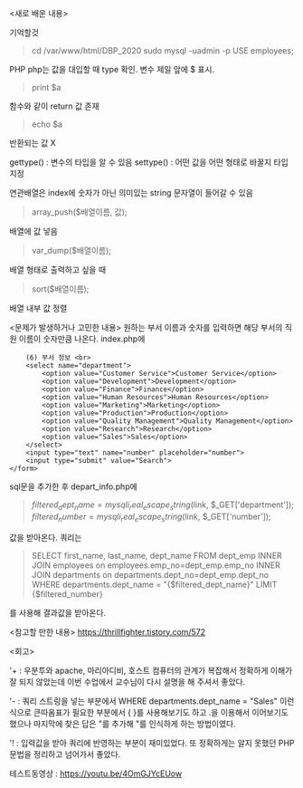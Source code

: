 <새로 배운 내용>

기억할것
> cd /var/www/html/DBP_2020
> sudo mysql -uadmin -p
> USE employees;


PHP
php는 값을 대입할 때 type 확인. 변수 제일 앞에 $ 표시.

> print $a

함수와 같이 return 값 존재

> echo $a

반환되는 값 X

gettype() : 변수의 타입을 알 수 있음
settype() : 어떤 값을 어떤 형태로 바꿀지 타입 지정

연관배열은 index에 숫자가 아닌 의미있는 string 문자열이 들어갈 수 있음

> array_push($배열이름, 값);

배열에 값 넣음

> var_dump($배열이름);

배열 형태로 출력하고 싶을 때

> sort($배열이름);

배열 내부 값 정렬


<문제가 발생하거나 고민한 내용>
원하는 부서 이름과 숫자를 입력하면 해당 부서의 직원 이름이 숫자만큼 나온다.
index.php에
> <form action="depart_info.php" method="GET">
        (6) 부서 정보 <br>
        <select name="department">
            <option value="Customer Service">Customer Service</option>
            <option value="Development">Development</option>
            <option value="Finance">Finance</option>
            <option value="Human Resources">Human Resources</option>
            <option value="Marketing">Marketing</option>
            <option value="Production">Production</option>
            <option value="Quality Management">Quality Management</option>
            <option value="Research">Research</option>
            <option value="Sales">Sales</option>
        </select>
        <input type="text" name="number" placeholder="number">
        <input type="submit" value="Search">
    </form>

sql문을 추가한 후 depart_info.php에
> $filtered_dept_name = mysqli_real_escape_string($link, $_GET['department']);
> $filtered_number = mysqli_real_escape_string($link, $_GET['number']);

값을 받아온다. 쿼리는

> SELECT first_name, last_name, dept_name
    FROM dept_emp
    INNER JOIN employees on employees.emp_no=dept_emp.emp_no
    INNER JOIN departments on departments.dept_no=dept_emp.dept_no
    WHERE departments.dept_name = \"{$filtered_dept_name}\"
    LIMIT {$filtered_number}

를 사용해 결과값을 받아온다.

<참고할 만한 내용>
https://thrillfighter.tistory.com/572

<회고>

'+ : 우분투와 apache, 마리아디비, 호스트 컴퓨터의 관계가 복잡해서 정확하게 이해가 잘 되지 않았는데 이번 수업에서 교수님이 다시 설명을 해 주셔서 좋았다. 

'- : 쿼리 스트링을 넣는 부분에서 WHERE departments.dept_name = "Sales" 이런식으로 큰따옴표가 필요한 부분에서 { }를 사용해보기도 하고 .을 이용해서 이어보기도 했으나 마지막에 찾은 답은 \"를 추가해 "를 인식하게 하는 방법이였다.

'! : 입력값을 받아 쿼리에 반영하는 부분이 재미있었다. 또 정확하게는 알지 못했던 PHP 문법을 정리하고 넘어가서 좋았다.

테스트동영상 : https://youtu.be/4OmGJYcEUow
